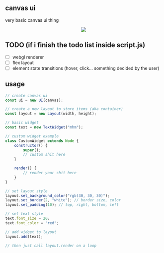## canvas ui
very basic canvas ui thing

<p align="center">
  <img src="https://github.com/mezleca/canvas-ui/blob/main/static/showcase.png">
</p>

## TODO (if i finish the todo list inside script.js)
- [ ] webgl renderer
- [ ] flex layout
- [ ] element state transitions (hover, click... something decided by the user)

## usage
```js
// create canvas ui
const ui = new UI(canvas);

// create a new layout to store items (aka container)
const layout = new Layout(width, height);

// basic widget
const text = new TextWidget("mhm");

// custom widget example
class CustomWidget extends Node {
    constructor() {
        super();
        // custom shit here
    }

    render() {
        // render your shit here
    }
}

// set layout style
layout.set_background_color("rgb(30, 30, 30)");
layout.set_border(2, "white"); // border size, color
layout.set_padding(10); // top, right, bottom, left

// set text style
text.font_size = 20;
text.font_color = "red";

// add widget to layout 
layout.add(text);

// then just call layout.render on a loop
```